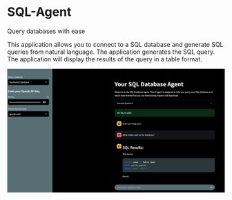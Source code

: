 # SQL-Agent
Query databases with ease


This application allows you to connect to a SQL database and generate SQL queries from natural language. The application generates the SQL query. The application will display the results of the query in a table format.

![alt image](https://github.com/boprosv/SQL-Agent/blob/main/Screenshot%202025-03-20%20133025.png?raw=true)
